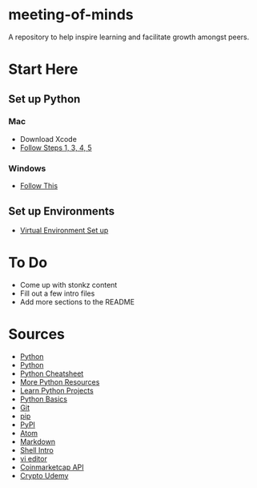 # meeting-of-minds
A repository to help inspire learning and facilitate growth amongst peers.

# Start Here
## Set up Python
### Mac
- Download Xcode
- [Follow Steps 1, 3, 4, 5](https://medium.com/faun/the-right-way-to-set-up-python-on-your-mac-e923ffe8cf8e)
### Windows
- [Follow This](https://docs.microsoft.com/en-us/windows/python/beginners)
## Set up Environments
- [Virtual Environment Set up](https://packaging.python.org/guides/installing-using-pip-and-virtual-environments/)


# To Do
- Come up with stonkz content
- Fill out a few intro files
- Add more sections to the README

# Sources
- [Python](https://www.python.org/)
- [Python](https://www.python.org/doc/)
- [Python Cheatsheet](https://github.com/gto76/python-cheatsheet)
- [More Python Resources](https://github.com/stephenh67/python-resources-2019)
- [Learn Python Projects](https://github.com/Learning-Python-Team)
- [Python Basics](https://www.codecademy.com/learn/learn-python-3)
- [Git](https://git-scm.com/)
- [pip](https://pypi.org/project/pip/)
- [PyPI](https://pypi.org/)
- [Atom](https://atom.io/)
- [Markdown](https://guides.github.com/pdfs/markdown-cheatsheet-online.pdf)
- [Shell Intro](https://www2.karlin.mff.cuni.cz/~hron/NMNV532/ShellIntro.pdf)
- [vi editor](https://www.washington.edu/computing/unix/vi.html)
- [Coinmarketcap API](https://coinmarketcap.com/api/documentation/v1/#operation/getV1CryptocurrencyQuotesLatest)
- [Crypto Udemy](https://www.udemy.com/course/coinmarketcap/learn/lecture/10519996#overview)
